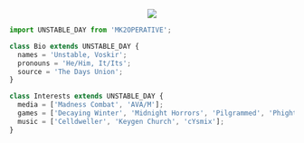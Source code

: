 <p align="center">
  <img src="https://media.discordapp.net/attachments/635174345802776615/1067638168976883732/IMG_0177.gif" />
</p>

```js
import UNSTABLE_DAY from 'MK2OPERATIVE';

class Bio extends UNSTABLE_DAY {
  names = 'Unstable, Voskir';
  pronouns = 'He/Him, It/Its';
  source = 'The Days Union';
}

class Interests extends UNSTABLE_DAY {
  media = ['Madness Combat', 'AVA/M'];
  games = ['Decaying Winter', 'Midnight Horrors', 'Pilgrammed', 'Phighting!'];
  music = ['Celldweller', 'Keygen Church', 'cYsmix'];
}
```
